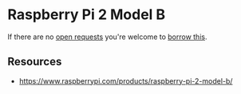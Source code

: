 # Raspberry Pi 2 Model B
If there are no [open requests](../../../../issues?q=is%3Aissue+is%3Aopen+%22Raspberry+Pi+2+Model+B%22) you're welcome to [borrow this](../../../../issues/new?title=Borrow%20request%20for%20Raspberry%20Pi%202%20Model%20B&body=1%20piece%20of%20[this](../blob/main/Hardware/Computers/Raspberry_Pi_2_Model_B.md)%20for%20~2%20weeks.).

## Resources
- https://www.raspberrypi.com/products/raspberry-pi-2-model-b/
